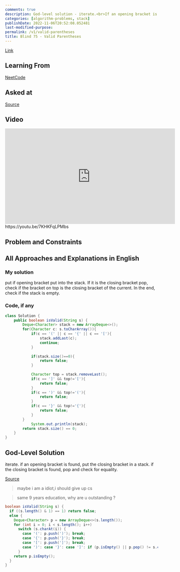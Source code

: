 ```yaml
---
comments: true
description: God-level solution - iterate.<br>If an opening bracket is found, put the closing bracket in a stack.<br>If the closing bracket is found, pop and check for equality.
categories: [algorithm-problems, stack]
publishDate: 2022-11-06T20:52:08.052481
last-modified-purpose:
permalink: /v1/valid-parentheses
title: Blind 75 - Valid Parentheses
---
```


[Link](https://leetcode.com/problems/valid-parentheses/)

## Learning From

[NeetCode](https://neetcode.io/practice)

## Asked at

[Source](https://seanprashad.com/leetcode-patterns/)

## Video

<iframe width="560" height="315" src="https://www.youtube.com/embed/7KHKFqLPMbs" title="YouTube video player" frameborder="0" allow="accelerometer; autoplay; clipboard-write; encrypted-media; gyroscope; picture-in-picture" allowfullscreen></iframe>https://youtu.be/7KHKFqLPMbs

## Problem and Constraints

## All Approaches and Explanations in English

### My solution

put if opening bracket put into the stack. If it is the closing bracket pop, check if the bracket on top is the closing bracket of the current. In the end, check if the stack is empty.

### Code, if any

```java
class Solution {
    public boolean isValid(String s) {
        Deque<Character> stack = new ArrayDeque<>();
        for(Character c: s.toCharArray()){
            if(c == '(' || c == '{' || c == '['){
                stack.addLast(c);
                continue;
            }
                        
            if(stack.size()==0){
                return false;
            }
            
            Character top = stack.removeLast();
            if(c == ']' && top!='['){
                return false;
            }
            if(c == ')' && top!='('){
                return false;
            }
            if(c == '}' && top!='{'){
                return false;
            }
        }
            System.out.println(stack);
        return stack.size() == 0;
    }
}
```

## God-Level Solution

iterate. if an opening bracket is found, put the closing bracket in a stack. if the closing bracket is found, pop and check for equality.

[Source](https://leetcode.com/problems/valid-parentheses/discuss/9178/Short-java-solution)

> maybe i am a idiot,i should give up cs

> same 9 years education, why are u outstanding ?

> 
```java
boolean isValid(String s) {
  if ((s.length() & 1) == 1) return false;
  else {
    Deque<Character> p = new ArrayDeque<>(s.length());
    for (int i = 0; i < s.length(); i++)
      switch (s.charAt(i)) {
        case '(': p.push(')'); break;
        case '{': p.push('}'); break;
        case '[': p.push(']'); break;
        case ')': case '}': case ']': if (p.isEmpty() || p.pop() != s.charAt(i)) return false;
      }
    return p.isEmpty();
  }
}
```